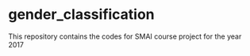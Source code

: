 # gender_classification
This repository contains the codes for SMAI course project for the year 2017
